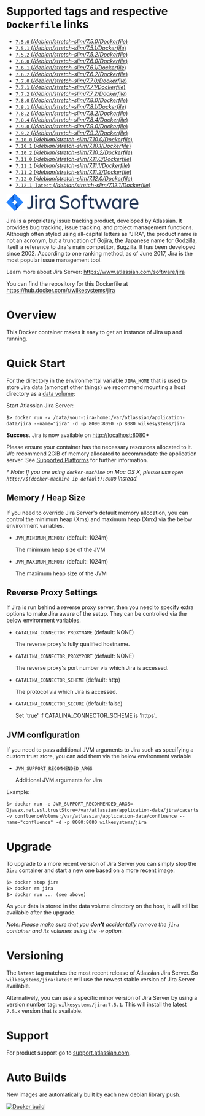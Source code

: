 # Supported tags and respective `Dockerfile` links

-	[`7.5.0` (*/debian/stretch-slim/7.5.0/Dockerfile*)](https://github.com/wilkesystems/docker-jira/blob/master/debian/stretch-slim/7.5.0/Dockerfile)
-	[`7.5.1` (*/debian/stretch-slim/7.5.1/Dockerfile*)](https://github.com/wilkesystems/docker-jira/blob/master/debian/stretch-slim/7.5.1/Dockerfile)
-	[`7.5.2` (*/debian/stretch-slim/7.5.2/Dockerfile*)](https://github.com/wilkesystems/docker-jira/blob/master/debian/stretch-slim/7.5.2/Dockerfile)
-	[`7.6.0` (*/debian/stretch-slim/7.6.0/Dockerfile*)](https://github.com/wilkesystems/docker-jira/blob/master/debian/stretch-slim/7.6.0/Dockerfile)
-	[`7.6.1` (*/debian/stretch-slim/7.6.1/Dockerfile*)](https://github.com/wilkesystems/docker-jira/blob/master/debian/stretch-slim/7.6.1/Dockerfile)
-	[`7.6.2` (*/debian/stretch-slim/7.6.2/Dockerfile*)](https://github.com/wilkesystems/docker-jira/blob/master/debian/stretch-slim/7.6.2/Dockerfile)
-	[`7.7.0` (*/debian/stretch-slim/7.7.0/Dockerfile*)](https://github.com/wilkesystems/docker-jira/blob/master/debian/stretch-slim/7.7.0/Dockerfile)
-	[`7.7.1` (*/debian/stretch-slim/7.7.1/Dockerfile*)](https://github.com/wilkesystems/docker-jira/blob/master/debian/stretch-slim/7.7.1/Dockerfile)
-	[`7.7.2` (*/debian/stretch-slim/7.7.2/Dockerfile*)](https://github.com/wilkesystems/docker-jira/blob/master/debian/stretch-slim/7.7.2/Dockerfile)
-	[`7.8.0` (*/debian/stretch-slim/7.8.0/Dockerfile*)](https://github.com/wilkesystems/docker-jira/blob/master/debian/stretch-slim/7.8.0/Dockerfile)
-	[`7.8.1` (*/debian/stretch-slim/7.8.1/Dockerfile*)](https://github.com/wilkesystems/docker-jira/blob/master/debian/stretch-slim/7.8.1/Dockerfile)
-	[`7.8.2` (*/debian/stretch-slim/7.8.2/Dockerfile*)](https://github.com/wilkesystems/docker-jira/blob/master/debian/stretch-slim/7.8.2/Dockerfile)
-	[`7.8.4` (*/debian/stretch-slim/7.8.4/Dockerfile*)](https://github.com/wilkesystems/docker-jira/blob/master/debian/stretch-slim/7.8.4/Dockerfile)
-	[`7.9.0` (*/debian/stretch-slim/7.9.0/Dockerfile*)](https://github.com/wilkesystems/docker-jira/blob/master/debian/stretch-slim/7.9.0/Dockerfile)
-	[`7.9.2` (*/debian/stretch-slim/7.9.2/Dockerfile*)](https://github.com/wilkesystems/docker-jira/blob/master/debian/stretch-slim/7.9.2/Dockerfile)
-	[`7.10.0` (*/debian/stretch-slim/7.10.0/Dockerfile*)](https://github.com/wilkesystems/docker-jira/blob/master/debian/stretch-slim/7.10.0/Dockerfile)
-	[`7.10.1` (*/debian/stretch-slim/7.10.1/Dockerfile*)](https://github.com/wilkesystems/docker-jira/blob/master/debian/stretch-slim/7.10.1/Dockerfile)
-	[`7.10.2` (*/debian/stretch-slim/7.10.2/Dockerfile*)](https://github.com/wilkesystems/docker-jira/blob/master/debian/stretch-slim/7.10.2/Dockerfile)
-	[`7.11.0` (*/debian/stretch-slim/7.11.0/Dockerfile*)](https://github.com/wilkesystems/docker-jira/blob/master/debian/stretch-slim/7.11.0/Dockerfile)
-	[`7.11.1` (*/debian/stretch-slim/7.11.1/Dockerfile*)](https://github.com/wilkesystems/docker-jira/blob/master/debian/stretch-slim/7.11.1/Dockerfile)
-	[`7.11.2` (*/debian/stretch-slim/7.11.2/Dockerfile*)](https://github.com/wilkesystems/docker-jira/blob/master/debian/stretch-slim/7.11.2/Dockerfile)
-	[`7.12.0` (*/debian/stretch-slim/7.12.0/Dockerfile*)](https://github.com/wilkesystems/docker-jira/blob/master/debian/stretch-slim/7.12.0/Dockerfile)
-	[`7.12.1`, `latest` (*/debian/stretch-slim/7.12.1/Dockerfile*)](https://github.com/wilkesystems/docker-jira/blob/master/debian/stretch-slim/7.12.1/Dockerfile)


![Atlassian JIRA Software](https://github.com/wilkesystems/docker-jira/raw/master/docs/logo.png)

Jira is a proprietary issue tracking product, developed by Atlassian. It provides bug tracking, issue tracking, and project management functions. Although often styled using all-capital letters as "JIRA", the product name is not an acronym, but a truncation of Gojira, the Japanese name for Godzilla, itself a reference to Jira's main competitor, Bugzilla. It has been developed since 2002. According to one ranking method, as of June 2017, Jira is the most popular issue management tool.
 
Learn more about Jira Server: <https://www.atlassian.com/software/jira>

You can find the repository for this Dockerfile at <https://hub.docker.com/r/wilkesystems/jira>
 
# Overview
 
This Docker container makes it easy to get an instance of Jira up and running.
 
# Quick Start
 
For the directory in the environmental variable `JIRA_HOME` that is used to store Jira data
(amongst other things) we recommend mounting a host directory as a [data volume](https://docs.docker.com/userguide/dockervolumes/#mount-a-host-directory-as-a-data-volume):
 
Start Atlassian Jira Server:
 
    $> docker run -v /data/your-jira-home:/var/atlassian/application-data/jira --name="jira" -d -p 8090:8090 -p 8080 wilkesystems/jira
 

**Success**. Jira is now available on [http://localhost:8080](http://localhost:8080)*
 
Please ensure your container has the necessary resources allocated to it.
We recommend 2GiB of memory allocated to accommodate the application server.
See [Supported Platforms](https://confluence.atlassian.com/display/DOC/Supported+platforms) for further information.
     
 
_* Note: If you are using `docker-machine` on Mac OS X, please use `open http://$(docker-machine ip default):8080` instead._
 
## Memory / Heap Size

If you need to override Jira Server's default memory allocation, you can control the minimum heap (Xms) and maximum heap (Xmx) via the below environment variables.

* `JVM_MINIMUM_MEMORY` (default: 1024m)

   The minimum heap size of the JVM

* `JVM_MAXIMUM_MEMORY` (default: 1024m)

   The maximum heap size of the JVM

## Reverse Proxy Settings

If Jira is run behind a reverse proxy server, then you need to specify extra options to make Jira aware of the setup. They can be controlled via the below environment variables.

* `CATALINA_CONNECTOR_PROXYNAME` (default: NONE)

   The reverse proxy's fully qualified hostname.

* `CATALINA_CONNECTOR_PROXYPORT` (default: NONE)

   The reverse proxy's port number via which Jira is accessed.

* `CATALINA_CONNECTOR_SCHEME` (default: http)

   The protocol via which Jira is accessed.

* `CATALINA_CONNECTOR_SECURE` (default: false)

   Set 'true' if CATALINA_CONNECTOR_SCHEME is 'https'.

## JVM configuration

If you need to pass additional JVM arguments to Jira such as specifying a custom trust store, you can add them via the below environment variable

* `JVM_SUPPORT_RECOMMENDED_ARGS`

   Additional JVM arguments for Jira
   
Example:

    $> docker run -e JVM_SUPPORT_RECOMMENDED_ARGS=-Djavax.net.ssl.trustStore=/var/atlassian/application-data/jira/cacerts -v confluenceVolume:/var/atlassian/application-data/confluence --name="confluence" -d -p 8080:8080 wilkesystems/jira

 
# Upgrade
 
To upgrade to a more recent version of Jira Server you can simply stop the `Jira`
container and start a new one based on a more recent image:
 
    $> docker stop jira
    $> docker rm jira
    $> docker run ... (see above)
 
As your data is stored in the data volume directory on the host, it will still
be available after the upgrade.
 
_Note: Please make sure that you **don't** accidentally remove the `jira`
container and its volumes using the `-v` option._
 
# Versioning
 
The `latest` tag matches the most recent release of Atlassian Jira Server.
So `wilkesystems/jira:latest` will use the newest stable version of Jira Server available.
 
Alternatively, you can use a specific minor version of Jira Server by using a version number
tag: `wilkesystems/jira:7.5.1`. This will install the latest `7.5.x` version that
is available.

# Support

For product support go to [support.atlassian.com](http://support.atlassian.com).  

# Auto Builds

New images are automatically built by each new debian library push.

[![Docker build](https://dockeri.co/image/wilkesystems/jira)](https://hub.docker.com/r/wilkesystems/jira/)